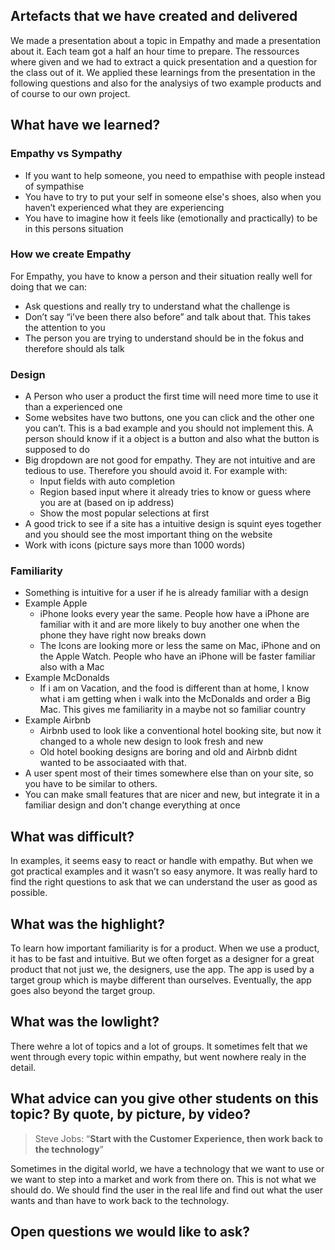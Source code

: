 

## Artefacts that we have created and delivered

We made a presentation about a topic in Empathy and made a presentation about it. Each team got a half an hour time to prepare. The ressources where given and we had to extract a quick presentation and a question for the class out of it. We applied these learnings from the presentation in the following questions and also for the analysiys of two example products and of course to our own project.

## What have we learned?

### Empathy vs Sympathy

- If you want to help someone, you need to empathise with people instead of sympathise
- You have to try to put your self in someone else's shoes, also when you haven’t experienced what they are experiencing
- You have to imagine how it feels like (emotionally and practically) to be in this persons situation

### How we create Empathy

For Empathy, you have to know a person and their situation really well for doing that we can:

- Ask questions and really try to understand what the challenge is
- Don’t say “i’ve been there also before” and talk about that. This takes the attention to you
- The person you are trying to understand should be in the fokus and therefore should als talk

### Design

- A Person who user a product the first time will need more time to use it than a experienced one
- Some websites have two buttons, one you can click and the other one you can’t. This is a bad example and you should not implement this. A person should know if it a object is a button and also what the button is supposed to do
- Big dropdown are not good for empathy. They are not intuitive and are tedious to use. Therefore you should avoid it. For example with:
    - Input fields with auto completion
    - Region based input where it already tries to know or guess where you are at (based on ip address)
    - Show the most popular selections at first
- A good trick to see if a site has a intuitive design is squint eyes together and you should see the most important thing on the website
- Work with icons (picture says more than 1000 words)

### Familiarity

- Something is intuitive for a user if he is already familiar with a design
- Example Apple
    - iPhone looks every year the same. People how have a iPhone are familiar with it and are more likely to buy another one when the phone they have right now breaks down
    - The Icons are looking more or less the same on Mac, iPhone and on the Apple Watch. People who have an iPhone will be faster familiar also with a Mac
- Example McDonalds
    - If i am on Vacation, and the food is different than at home, I know what i am getting when i walk into the McDonalds and order a Big Mac. This gives me familiarity in a maybe not so familiar country
- Example Airbnb
    - Airbnb used to look like a conventional hotel booking site, but now it changed to a whole new design to look fresh and new
    - Old hotel booking designs are boring and old and Airbnb didnt wanted to be associaated with that.
- A user spent most of their times somewhere else than on your site, so you have to be similar to others.
- You can make small features that are nicer and new, but integrate it in a familiar design and don't change everything at once

## What was difficult?

In examples, it seems easy to react or handle with empathy. But when we got practical examples and it wasn’t so easy anymore. It was really hard to find the right questions to ask that we can understand the user as good as possible. 

## What was the highlight?

To learn how important familiarity is for a product. When we use a product, it has to be fast and intuitive. But we often forget as a designer for a great product that not just we, the designers, use the app. The app is used by a target group which is maybe different than ourselves. Eventually, the app goes also beyond the target group. 

## What was the lowlight?

There wehre a lot of topics and a lot of groups. It sometimes felt that we went through every topic within empathy, but went nowhere realy in the detail.

## What advice can you give other students on this topic? By quote, by picture, by video?

> Steve Jobs: “**Start with the Customer Experience, then work back to the technology**”
> 

Sometimes in the digital world, we have a technology that we want to use or we want to step into a market and work from there on. This is not what we should do. We should find the user in the real life and find out what the user wants and than have to work back to the technology. 

## Open questions we would like to ask?